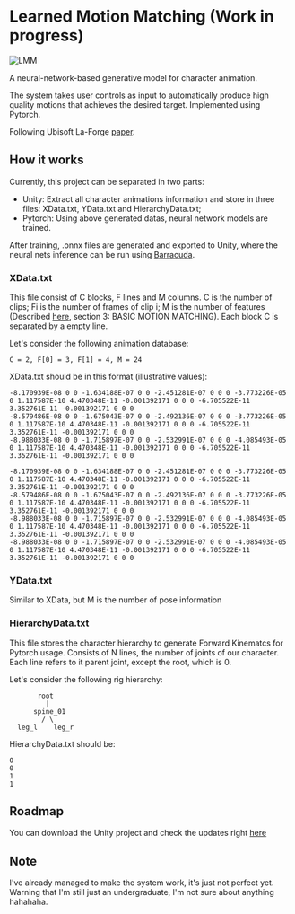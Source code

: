 # Learned Motion Matching (Work in progress)

![LMM](https://user-images.githubusercontent.com/55563608/139554887-036a45a1-d88e-4fdb-a9d7-d6592f2738c9.gif)

A neural-network-based generative model for character animation.

The system takes user controls as input to automatically produce high quality motions that achieves the desired target. Implemented using Pytorch.

Following Ubisoft La-Forge [paper](https://dl.acm.org/doi/abs/10.1145/3386569.3392440).

## How it works
Currently, this project can be separated in two parts: 
* Unity: Extract all character animations information and store in three files: XData.txt, YData.txt and HierarchyData.txt;
* Pytorch: Using above generated datas, neural network models are trained.

After training, .onnx files are generated and exported to Unity, where the neural nets inference can be run using [Barracuda](https://medium.com/@a.abelhopereira/how-to-use-pytorch-models-in-unity-aa1e964d3374).

### XData.txt
This file consist of C blocks, F lines and M columns. C is the number of clips; Fi is the number of frames of clip i; M is the number of features (Described [here](https://dl.acm.org/doi/pdf/10.1145/3386569.3392440?casa_token=vfgWm5NZnE0AAAAA:LpyNyvcno0zSmbZETgY_q2jM3oeBGvC2QLTc-1383m4V2pnxkxR39P3XUllljGk4-91rB84Nn9fA), section 3:  BASIC MOTION MATCHING).
Each block C is separated by a empty line. 

Let's consider the following animation database: 
```
C = 2, F[0] = 3, F[1] = 4, M = 24
```

XData.txt should be in this format (illustrative values):
```
-8.170939E-08 0 0 -1.634188E-07 0 0 -2.451281E-07 0 0 0 -3.773226E-05 0 1.117587E-10 4.470348E-11 -0.001392171 0 0 0 -6.705522E-11 3.352761E-11 -0.001392171 0 0 0
-8.579486E-08 0 0 -1.675043E-07 0 0 -2.492136E-07 0 0 0 -3.773226E-05 0 1.117587E-10 4.470348E-11 -0.001392171 0 0 0 -6.705522E-11 3.352761E-11 -0.001392171 0 0 0
-8.988033E-08 0 0 -1.715897E-07 0 0 -2.532991E-07 0 0 0 -4.085493E-05 0 1.117587E-10 4.470348E-11 -0.001392171 0 0 0 -6.705522E-11 3.352761E-11 -0.001392171 0 0 0

-8.170939E-08 0 0 -1.634188E-07 0 0 -2.451281E-07 0 0 0 -3.773226E-05 0 1.117587E-10 4.470348E-11 -0.001392171 0 0 0 -6.705522E-11 3.352761E-11 -0.001392171 0 0 0
-8.579486E-08 0 0 -1.675043E-07 0 0 -2.492136E-07 0 0 0 -3.773226E-05 0 1.117587E-10 4.470348E-11 -0.001392171 0 0 0 -6.705522E-11 3.352761E-11 -0.001392171 0 0 0
-8.988033E-08 0 0 -1.715897E-07 0 0 -2.532991E-07 0 0 0 -4.085493E-05 0 1.117587E-10 4.470348E-11 -0.001392171 0 0 0 -6.705522E-11 3.352761E-11 -0.001392171 0 0 0
-8.988033E-08 0 0 -1.715897E-07 0 0 -2.532991E-07 0 0 0 -4.085493E-05 0 1.117587E-10 4.470348E-11 -0.001392171 0 0 0 -6.705522E-11 3.352761E-11 -0.001392171 0 0 0

```

### YData.txt
Similar to XData, but M is the number of pose information

### HierarchyData.txt
This file stores the character hierarchy to generate Forward Kinematcs for Pytorch usage. Consists of N lines, the number of joints of our character. Each line refers to it parent joint, except the root, which is 0.

Let's consider the following rig hierarchy:
```
       root
         |
      spine_01
        / \ 
  leg_l    leg_r
```

HierarchyData.txt should be:
```
0
0
1
1

```

## Roadmap
You can download the Unity project and check the updates right [here](https://github.com/pau1o-hs/Learned-Motion-Matching/releases)

## Note
I've already managed to make the system work, it's just not perfect yet. Warning that I'm still just an undergraduate, I'm not sure about anything hahahaha.
